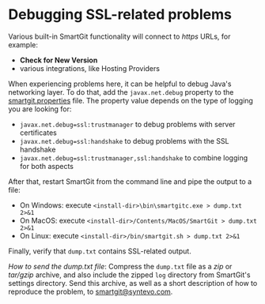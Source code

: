 # Debugging SSL-related problems

Various built-in SmartGit functionality will connect to *https* URLs, for example:

- **Check for New Version**
- various integrations, like Hosting Providers

When experiencing problems here, it can be helpful to debug Java's networking layer.
To do that, add the `javax.net.debug` property to the [smartgit.properties](../Manual/GUI/AdvancedSettings/System-Properties.md) file.
The property value depends on the type of logging you are looking for:

* `javax.net.debug=ssl:trustmanager` to debug problems with server certificates
* `javax.net.debug=ssl:handshake` to debug problems with the SSL handshake
* `javax.net.debug=ssl:trustmanager,ssl:handshake` to combine logging for both aspects

After that, restart SmartGit from the command line and pipe the output to a file:

- On Windows: execute `<install-dir>\bin\smartgitc.exe > dump.txt 2>&1`
- On MacOS: execute `<install-dir>/Contents/MacOS/SmartGit > dump.txt 2>&1`
- On Linux: execute `<install-dir>/bin/smartgit.sh > dump.txt 2>&1`

Finally, verify that `dump.txt` contains SSL-related output.

*How to send the dump.txt file*:
Compress the `dump.txt` file as a *zip* or *tar/gzip* archive, and also include the zipped `log` directory from SmartGit's settings directory.
Send this archive, as well as a short description of how to reproduce the problem, to <smartgit@syntevo.com>.
